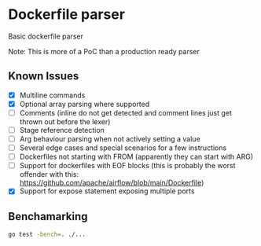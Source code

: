 # Dockerfile parser

Basic dockerfile parser

Note: This is more of a PoC than a production ready parser

## Known Issues

- [x] Multiline commands
- [x] Optional array parsing where supported
- [ ] Comments (inline do not get detected and comment lines just get thrown out before the lexer)
- [ ] Stage reference detection
- [ ] Arg behaviour parsing when not actively setting a value
- [ ] Several edge cases and special scenarios for a few instructions
- [ ] Dockerfiles not starting with FROM (apparently they can start with ARG)
- [ ] Support for dockerfiles with EOF blocks  (this is probably the worst offender with this: https://github.com/apache/airflow/blob/main/Dockerfile)
- [x] Support for expose statement exposing multiple ports

## Benchamarking

```sh
go test -bench=. ./...
```
